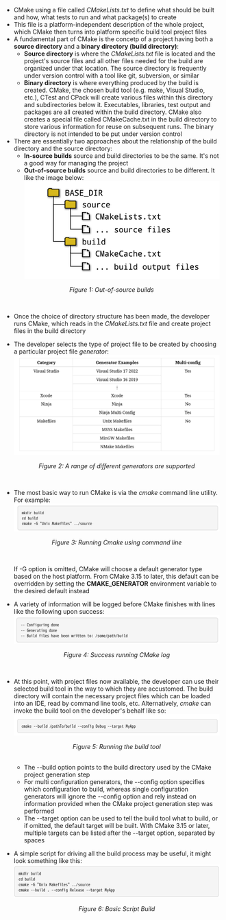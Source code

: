 - CMake using a file called _CMakeLists.txt_ to define what should be built and how, what tests to run and what package(s) to create
- This file is a platform-independent description of the whole project, which CMake then turns into platform specific build tool project files
- A fundamental part of CMake is the concetp of a project having both a **source directory** and a **binary directory (build directory)**:
  - **Source directory** is where the _CMakeLists.txt_ file is located and the project's source files and all other files needed for the build are organized under that location. The source directory is frequently under version control with a tool like git, subversion, or similar
  - **Binary directory** is where everything produced by the build is created. CMake, the chosen build tool (e.g. make, Visual Studio, etc.), CTest and CPack will create various files within this directory and subdirectories below it. Executables, libraries, test output and packages are all created within the build directory. CMake also creates a special file called CMakeCache.txt in the build directory to store various information for reuse on subsequent runs. The binary directory is not intended to be put under version control
- There are essentially two approaches about the relationship of the build directory and the source directory:
  - **In-source builds** source and build directories to be the same. It's not a good way for managing the project
  - **Out-of-source builds** source and build directories to be different. It like the image below:
![Out-of-source builds](./images/Out-of-source_Builds.png)
<p align="center"><i>Figure 1: Out-of-source builds</i></p>
<br>

- Once the choice of directory structure has been made, the developer runs CMake, which reads in the _CMakeLists.txt_ file and create project files in the build directory
- The developer selects the type of project file to be created by choosing a particular project file _generator_:
  ![Supported Generators](./images/A_range_of_different_generators_are_supported.png)
  <p align="center"><i>Figure 2: A range of different generators are supported</i></p>
  <br>
- The most basic way to run CMake is via the _cmake_ command line utility. For example:
  ![Running Cmake using CMD](./images/RunningCmake.png)
  <p align="center"><i>Figure 3: Running Cmake using command line</i></p>
  <br>

  If -G option is omitted, CMake will choose a default generator type based on the host platform. From CMake 3.15 to later, this default can be overridden by setting the **CMAKE_GENERATOR** environment variable to the desired default instead
- A variety of information will be logged before CMake finishes with lines like the following upon success:
  ![Success running CMake log](./images/Success_Running_Cmake_Log.png)
  <p align="center"><i>Figure 4: Success running CMake log</i></p>
  <br> 
- At this point, with project files now available, the developer can use their selected build tool in the way to which they are accustomed. The build directory will contain the necessary project files which can be loaded into an IDE, read by command line tools, etc. Alternatively, _cmake_ can invoke the build tool on the developer's behalf like so:
  ![Running the build tool](./images/RunningTheBuildTool.png)
  <p align="center"><i>Figure 5: Running the build tool</i></p>
  <br>

  - The --build option points to the build directory used by the CMake project generation step
  - For multi configuration generators, the --config option specifies which configuration to build, whereas single configuration generators will ignore the --config option and rely instead on information provided when the CMake project generation step was performed
  - The --target option can be used to tell the build tool what to build, or if omitted, the default target will be built. With CMake 3.15 or later, multiple targets can be listed after the --target option, separated by spaces
- A simple script for driving all the build process may be useful, it might look something like this:
  ![Basic script build](./images/BasicScriptBuild.png)
  <p align="center"><i>Figure 6: Basic Script Build</i></p>
  <br>
